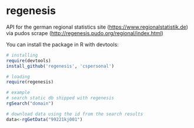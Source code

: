 regenesis
=========

API for the german regional statistics site (https://www.regionalstatistik.de) via pudos scrape (http://regenesis.pudo.org/regional/index.html)

You can install the package in R with devtools:

```r
# installing
require(devtools)
install_github('regenesis', 'cspersonal')

# loading
require(regenesis)

# example
# search static db shipped with regenesis
rgSearch("domain")

# download data using the id from the search results
data<-rgGetData("99221kj001")
```

